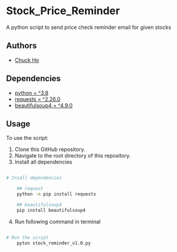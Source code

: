 # Stock_Price_Reminder
A python script to send price check reminder email for given stocks

## Authors
- [Chuck Ho](https://www.linkedin.com/in/chuck-ho/)
## Dependencies
-   [python = \^3.8](https://www.python.org/)
-   [requests = \^2.26.0](https://docs.python-requests.org/en/master)
-   [beautifulsoup4 = \^4.9.0](https://altair-viz.github.io/)

## Usage
To use the script:
1. Clone this GitHub repository.
2. Navigate to the root directory of this repository.
3. Install all dependencies

```bash

# Insall dependencies

    ## request
    python -m pip install requests

    ## beautifulsoup4
    pip install beautifulsoup4

```

4. Run following command in terminal

```bash

# Run the script
    pyton stock_reminder_v1.0.py

```

